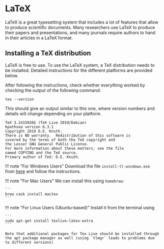 # LaTeX 
LaTeX is a great typesetting system that includes a lot of features that allow to produce scientific documents. Many researchers use LaTeX to produce their papers and presentations, and many journals require authors to hand in their articles in a LaTeX format. 

## Installing a TeX distribution
LaTeX is free to use. To use the LaTeX system, a TeX distribution needs to be installed. Detailed instructions for the different platforms are provided below.

After following the instructions, check whether everything worked by checking the output of the following command:
```
tex --version
```
This should give an output similar to this one, where version numbers and details will change depending on your platform. 
```
TeX 3.14159265 (TeX Live 2019/Debian)
kpathsea version 6.3.1
Copyright 2019 D.E. Knuth.
There is NO warranty.  Redistribution of this software is
covered by the terms of both the TeX copyright and
the Lesser GNU General Public License.
For more information about these matters, see the file
named COPYING and the TeX source.
Primary author of TeX: D.E. Knuth.
```

!!! note "For Windows Users" 
    Download the file `install-tl-windows.exe` from [here](https://www.tug.org/texlive/acquire-netinstall.html) and follow the instructions. 

!!! note "For Mac Users"
    We can install this using `homebrew`: 

    ```
    brew cask install mactex
    ```

!!! note "For Linux Users (Ubuntu-based)"
    Install it from the terminal using

    ```
    sudo apt-get install texlive-latex-extra
    ```

    Note that additional packages for Tex Live should be installed through the apt package manager as well (using `tlmgr` leads to problems due to different versions)